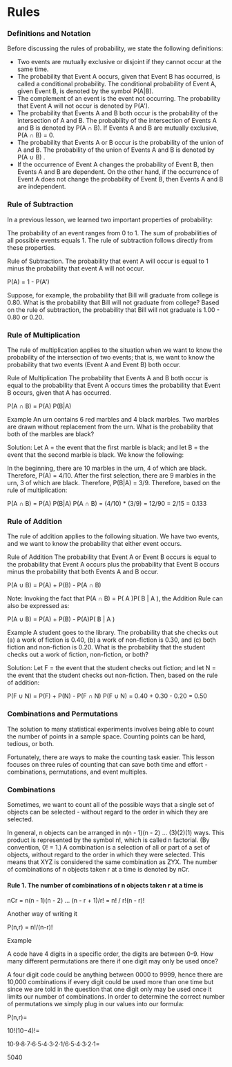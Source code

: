 # Rules




### Definitions and Notation ###
Before discussing the rules of probability, we state the following definitions:

* Two events are mutually exclusive or disjoint if they cannot occur at the same time.
* The probability that Event A occurs, given that Event B has occurred, is called a conditional probability. The conditional probability of Event A, given Event B, is denoted by the symbol P(A|B).
* The complement of an event is the event not occurring. The probability that Event A will not occur is denoted by P(A').
* The probability that Events A and B both occur is the probability of the intersection of A and B. The probability of the intersection of Events A and B is denoted by P(A ∩ B). If Events A and B are mutually exclusive, P(A ∩ B) = 0.
* The probability that Events A or B occur is the probability of the union of A and B. The probability of the union of Events A and B is denoted by P(A ∪ B) .
* If the occurrence of Event A changes the probability of Event B, then Events A and B are dependent. On the other hand, if the occurrence of Event A does not change the probability of Event B, then Events A and B are independent.

### Rule of Subtraction ###
In a previous lesson, we learned two important properties of probability:

The probability of an event ranges from 0 to 1. The sum of probabilities of all possible events equals 1. The rule of subtraction follows directly from these properties.

Rule of Subtraction. The probability that event A will occur is equal to 1 minus the probability that event A will not occur.

P(A) = 1 - P(A')

Suppose, for example, the probability that Bill will graduate from college is 0.80. What is the probability that Bill will not graduate from college? Based on the rule of subtraction, the probability that Bill will not graduate is 1.00 - 0.80 or 0.20.

### Rule of Multiplication ###
The rule of multiplication applies to the situation when we want to know the probability of the intersection of two events; that is, we want to know the probability that two events (Event A and Event B) both occur.

Rule of Multiplication The probability that Events A and B both occur is equal to the probability that Event A occurs times the probability that Event B occurs, given that A has occurred.

P(A ∩ B) = P(A) P(B|A)

Example An urn contains 6 red marbles and 4 black marbles. Two marbles are drawn without replacement from the urn. What is the probability that both of the marbles are black?

Solution: Let A = the event that the first marble is black; and let B = the event that the second marble is black. We know the following:

In the beginning, there are 10 marbles in the urn, 4 of which are black. Therefore, P(A) = 4/10. After the first selection, there are 9 marbles in the urn, 3 of which are black. Therefore, P(B|A) = 3/9. Therefore, based on the rule of multiplication:

P(A ∩ B) = P(A) P(B|A) P(A ∩ B) = (4/10) * (3/9) = 12/90 = 2/15 = 0.133

### Rule of Addition ###
The rule of addition applies to the following situation. We have two events, and we want to know the probability that either event occurs.

Rule of Addition The probability that Event A or Event B occurs is equal to the probability that Event A occurs plus the probability that Event B occurs minus the probability that both Events A and B occur.

P(A ∪ B) = P(A) + P(B) - P(A ∩ B)

Note: Invoking the fact that P(A ∩ B) = P( A )P( B | A ), the Addition Rule can also be expressed as:

P(A ∪ B) = P(A) + P(B) - P(A)P( B | A )

Example A student goes to the library. The probability that she checks out (a) a work of fiction is 0.40, (b) a work of non-fiction is 0.30, and (c) both fiction and non-fiction is 0.20. What is the probability that the student checks out a work of fiction, non-fiction, or both?

Solution: Let F = the event that the student checks out fiction; and let N = the event that the student checks out non-fiction. Then, based on the rule of addition:

P(F ∪ N) = P(F) + P(N) - P(F ∩ N) P(F ∪ N) = 0.40 + 0.30 - 0.20 = 0.50

### Combinations and Permutations ###
The solution to many statistical experiments involves being able to count the number of points in a sample space. Counting points can be hard, tedious, or both.

Fortunately, there are ways to make the counting task easier. This lesson focuses on three rules of counting that can save both time and effort - combinations, permutations, and event multiples.

### Combinations ###
Sometimes, we want to count all of the possible ways that a single set of objects can be selected - without regard to the order in which they are selected.

In general, n objects can be arranged in n(n - 1)(n - 2) ... (3)(2)(1) ways. This product is represented by the symbol n!, which is called n factorial. (By convention, 0! = 1.)
A combination is a selection of all or part of a set of objects, without regard to the order in which they were selected. This means that XYZ is considered the same combination as ZYX.
The number of combinations of n objects taken r at a time is denoted by nCr.

#### Rule 1. The number of combinations of n objects taken r at a time is ####

nCr = n(n - 1)(n - 2) ... (n - r + 1)/r! = n! / r!(n - r)!

Another way of writing it 

P(n,r) = n!/(n-r)!

Example

A code have 4 digits in a specific order, the digits are between 0-9. How many different permutations are there if one digit may only be used once?

A four digit code could be anything between 0000 to 9999, hence there are 10,000 combinations if every digit could be used more than one time but since we are told in the question that one digit only may be used once it limits our number of combinations. In order to determine the correct number of permutations we simply plug in our values into our formula:

P(n,r)=

10!(10−4)!=

10⋅9⋅8⋅7⋅6⋅5⋅4⋅3⋅2⋅1/6⋅5⋅4⋅3⋅2⋅1=

5040





